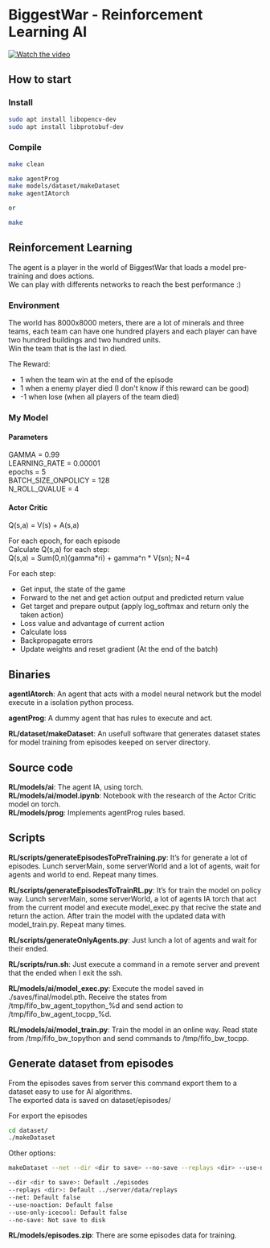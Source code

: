 

# BiggestWar - Reinforcement Learning AI

[![Watch the video](https://img.youtube.com/vi/q9bt5E9jACU/hqdefault.jpg)](https://www.youtube.com/watch?v=q9bt5E9jACU)

## How to start

### Install

```bash
sudo apt install libopencv-dev
sudo apt install libprotobuf-dev
```

### Compile
```bash
make clean

make agentProg
make models/dataset/makeDataset
make agentIAtorch

or 

make
```



## Reinforcement Learning
The agent is a player in the world of BiggestWar that loads a model pre-training and does actions.  
We can play with differents networks to reach the best performance :)  

### Environment
The world has 8000x8000 meters, there are a lot of minerals and three teams, each team can have one hundred players and each player can have two hundred buildings and two hundred units.  
Win the team that is the last in died.  

The Reward: 
* 1 when the team win at the end of the episode
* 1 when a enemy player died (I don't know if this reward can be good)
* -1 when lose (when all players of the team died)


### My Model

#### Parameters
GAMMA = 0.99  
LEARNING_RATE = 0.00001  
epochs = 5  
BATCH_SIZE_ONPOLICY = 128  
N_ROLL_QVALUE = 4  

#### Actor Critic
Q(s,a) = V(s) + A(s,a)

For each epoch, for each episode  
Calculate Q(s,a) for each step:  
Q(s,a) = Sum(0,n)(gamma*ri) + gamma^n * V(sn); N=4  

For each step:  
* Get input, the state of the game
* Forward to the net and get action output and predicted return value
* Get target and prepare output (apply log_softmax and return only the taken action)
* Loss value and advantage of current action
* Calculate loss
* Backpropagate errors
* Update weights and reset gradient (At the end of the batch)

## Binaries
**agentIAtorch**: An agent that acts with a model neural network but the model execute in a isolation python process.  

**agentProg**: A dummy agent that has rules to execute and act.  

**RL/dataset/makeDataset**: An usefull software that generates dataset states for model training from episodes keeped on server directory.  

## Source code
**RL/models/ai**: The agent IA, using torch.  
**RL/models/ai/model.ipynb**: Notebook with the research of the Actor Critic model on torch.  
**RL/models/prog**: Implements agentProg rules based.  

## Scripts
**RL/scripts/generateEpisodesToPreTraining.py**: It’s for generate a lot of episodes. Lunch serverMain, some serverWorld and a lot of agents, wait for agents and world to end. Repeat many times.  

**RL/scripts/generateEpisodesToTrainRL.py**: It’s for train the model on policy way. Lunch serverMain, some serverWorld, a lot of agents IA torch that act from the current model and execute model_exec.py that recive the state and return the action. After train the model with the updated data with model_train.py. Repeat many times.  

**RL/scripts/generateOnlyAgents.py**: Just lunch a lot of agents and wait for their ended.  

**RL/scripts/run.sh**: Just execute a command in a remote server and prevent that the ended when I exit the ssh.  

**RL/models/ai/model_exec.py**: Execute the model saved in ./saves/final/model.pth. Receive the states from /tmp/fifo_bw_agent_topython_%d and send action to /tmp/fifo_bw_agent_tocpp_%d.  

**RL/models/ai/model_train.py**: Train the model in an online way. Read state from /tmp/fifo_bw_topython and send commands to /tmp/fifo_bw_tocpp.  

## Generate dataset from episodes
From the episodes saves from server this command export them to a dataset easy to use for AI algorithms.  
The exported data is saved on dataset/episodes/  

For export the episodes  
```bash
cd dataset/
./makeDataset
```

Other options:  
```bash
makeDataset --net --dir <dir to save> --no-save --replays <dir> --use-noaction --use-only-icecool

--dir <dir to save>: Default ./episodes
--replays <dir>: Default ../server/data/replays
--net: Default false
--use-noaction: Default false
--use-only-icecool: Default false
--no-save: Not save to disk
```

**RL/models/episodes.zip**: There are some episodes data for training.























